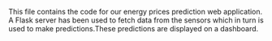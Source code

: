 This file contains the code for our energy prices prediction web application. A Flask server has been used to fetch data from the sensors which in turn is used to make predictions.These predictions
are displayed on a dashboard.
